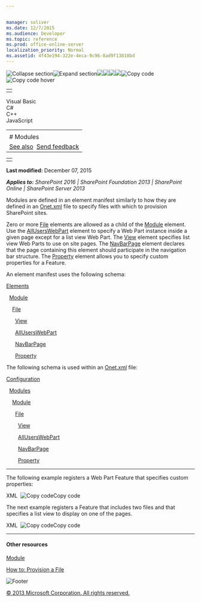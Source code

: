 ```yaml
---


manager: soliver
ms.date: 12/7/2015
ms.audience: Developer
ms.topic: reference
ms.prod: office-online-server
localization_priority: Normal
ms.assetid: 4f43e194-322e-4eca-9c96-8ad9f13818bd
---
```


![Collapse
section](../icons/collapse_all.gif "Collapse section")![Expand
section](../icons/expand_all.gif "Expand section")![](../icons/collapse_all.gif)![](../icons/expand_all.gif)![](../icons/dropdown.gif)![](../icons/dropdownHover.gif)![Copy
code](../icons/copycode.gif "Copy code")![Copy code
hover](../icons/copycodeHighlight.gif "Copy code hover")
<table>
<tbody>
<tr class="odd">
<td align="left"></td>
</tr>
</tbody>
</table>

Visual Basic  
C\#  
C++  
JavaScript  

<table>
<tbody>
<tr class="odd">
<td align="left"><span id="runningHeaderText"></span></td>
</tr>
<tr class="even">
<td align="left"># Modules</td>
</tr>
<tr class="odd">
<td align="left"><a href="#seeAlsoToggle">See also</a>  <span id="headfeedbackarea" class="feedbackhead"><a href="javascript:SubmitFeedback(&#39;docthis@Microsoft.com&#39;,&#39;&#39;,&#39;&#39;,&#39;&#39;,&#39;1.0.18082.1225&#39;,&#39;%0\dThank%20you%20for%20your%20feedback.%20The%20developer%20writing%20teams%20use%20your%20feedback%20to%20improve%20documentation.%20While%20we%20are%20reviewing%20your%20feedback,%20we%20may%20send%20you%20e-mail%20to%20ask%20for%20clarification%20or%20feedback%20on%20a%20solution.%20We%20do%20not%20use%20your%20e-mail%20address%20for%20any%20other%20purpose%20and%20we%20delete%20it%20after%20we%20finish%20our%20review.%0\AFor%20further%20information%20about%20the%20privacy%20policies%20of%20Microsoft,%20please%20see%20http://privacy.microsoft.com/en-us/default.aspx.%0\A%0\d&#39;,&#39;Customer%20feedback&#39;);">Send feedback</a></span></td>
</tr>
</tbody>
</table>

<table>
<colgroup>
<col width="100%" />
</colgroup>
<tbody>
<tr class="odd">
<td align="left"></td>
</tr>
</tbody>
</table>

**Last modified:** December 07, 2015

***Applies to:** SharePoint 2016 | SharePoint Foundation 2013 |
SharePoint Online | SharePoint Server 2013*

Modules are defined in an element manifest similarly to how they are
defined in an
[Onet.xml](http://msdn.microsoft.com/library/b99d6657-d9ae-4135-a43c-c58cdfcdc6c1(Office.15).aspx)
file to specify files with which to provision SharePoint sites.

Zero or more [File](file-element-module.htm) elements
are allowed as a child of the
[Module](module-element-module.htm) element. Use the
[AllUsersWebPart](alluserswebpart-element-module.htm) element to
specify a Web Part instance inside a given page except for a list view
Web Part. The [View](view-element-module.htm) element
specifies list view Web Parts to use on site pages. The
[NavBarPage](navbarpage-element-module.htm) element declares
that the page containing this element should participate in the
navigation bar structure. The
[Property](property-element-module.htm) element allows you
to specify custom properties for a Feature.

An element manifest uses the following schema:

[Elements](elements-element-module.htm)

  [Module](module-element-module.htm)

    [File](file-element-module.htm)

      [View](view-element-module.htm)

      [AllUsersWebPart](alluserswebpart-element-module.htm)

      [NavBarPage](navbarpage-element-module.htm)

      [Property](property-element-module.htm)

The following schema is used within an
[Onet.xml](http://msdn.microsoft.com/library/b99d6657-d9ae-4135-a43c-c58cdfcdc6c1(Office.15).aspx)
file:

[Configuration](configuration-element-site.htm)

  [Modules](modules-element-site.htm)

    [Module](module-element-site.htm)

      [File](file-element.htm)

        [View](view-element-module.htm)

        [AllUsersWebPart](alluserswebpart-element-site.htm)

        [NavBarPage](navbarpage-element-sitemodule.htm)

        [Property](property-element-sitemodule.htm)


--------------------------------------------------------------------------------------------------------------------------------------------------------------------------------------------

The following example registers a Web Part Feature that specifies custom
properties:

<span codelanguage="xmlLang"></span>
XML 
<span class="copyCode" onclick="CopyCode(this)"
onkeypress="CopyCode_CheckKey(this, event)"
onmouseover="ChangeCopyCodeIcon(this)"
onmouseout="ChangeCopyCodeIcon(this)" tabindex="0">![Copy
code](../icons/copycode.gif "Copy code")Copy code</span>
    <?xml version="1.0" encoding="utf-8" ?>
    <Elements xmlns="http://schemas.microsoft.com/sharepoint/">
      <Module Name="WebPartPopulation" Url="_catalogs/wp" RootWebOnly="TRUE">
        <File Url="MyWebPart.webpart" Type="GhostableInLibrary">
          <Property Name="MyGroup" Value="Business Information" />
          <Property Name="MyLocation" Value="Middle Right" />
        </File>
      </Module>
    </Elements>

The next example registers a Feature that includes two files and that
specifies a list view to display on one of the pages.

<span codelanguage="xmlLang"></span>
XML 
<span class="copyCode" onclick="CopyCode(this)"
onkeypress="CopyCode_CheckKey(this, event)"
onmouseover="ChangeCopyCodeIcon(this)"
onmouseout="ChangeCopyCodeIcon(this)" tabindex="0">![Copy
code](../icons/copycode.gif "Copy code")Copy code</span>
    <?xml version="1.0" encoding="utf-8" ?>
    <Elements xmlns="http://schemas.microsoft.com/sharepoint/">
      <Module Name="KnowledgeBasePages" Url="" Path="KnowledgeBaseFolder">
        <File Url="KnowledgeBases.aspx">
          <View List="KnowledgeBaseList" BaseViewID="0" WebPartZoneID="Left" WebPartOrder="0" />
        </File>
        <File Url="KnowledgeBaseLink.aspx"/>
      </Module>
    </Elements>


-------------------------------------------------------------------------------------------------------------------------------------------------------------------------------------------

#### Other resources

[Module](http://msdn.microsoft.com/library/e5eeed6e-d785-496d-82b5-08d153588045(Office.15).aspx)

[How to: Provision a
File](http://msdn.microsoft.com/library/438d5a75-7f39-4fa9-a365-d86e8ba967b6(Office.15).aspx)

![Footer](../icons/footer.gif "Footer")

[© 2013 Microsoft Corporation. All rights
reserved.](office-2013-documentation-copyright-notice.htm)



